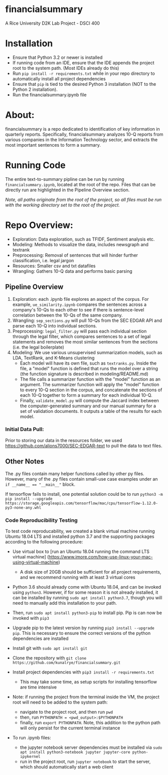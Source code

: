 # financialsummary
A Rice University D2K Lab Project - DSCI 400

# Installation
* Ensure that Python 3.2 or newer is installed
* If running code from an IDE, ensure that the IDE appends the project root to the system path. (Most IDEs already do this)
* Run `pip install -r requirements.txt` while in your repo directory to automatically install all project dependencies
 * Ensure that `pip` is tied to the desired Python 3 installation (NOT to the Python 2 installation). 
* Run the financialsummary.ipynb file

# About:
financialsummary is a repo dedicated to identification of key information in quarterly reports.
Specifically, financialsummary analyzes 10-Q reports from various companies in the Information Technology sector,
and extracts the most important sentences to form a summary.

# Running Code
The entire text-to-summary pipline can be run by running `financialsummary.ipynb`, located at the root of the repo. 
Files that can be directly run are highlighted in the Pipeline Overview section. 

*Note, all paths originate from the root of the project, so all files must be run with the working directory set to the root of the project.* 


# Repo Overview:
* Exploration: Data exploration, such as TFIDF, Sentiment analysis etc.
* Modeling: Methods to visualize the data, includes newsgraph and textrank
* Preprocessing: Removal of sentences that will hinder further classification, i.e. legal jargon
* Resources: Smaller csv and txt datafiles
* Wrangling: Gathers 10-Q data and performs basic parsing

## Pipeline Overview
1) Exploration: each .ipynb file explores an aspect of the corpus. For example, `ue_similarity.ipynb` compares the sentences across a company's 10-Qs to each other to see if there is sentence-level correlation between the 10-Qs of the same company. 
2) Wrangling: `sep_sections.py` will pull 10-Qs from the SEC EDGAR API and parse each 10-Q into individual sections. 
3) Preprocessing: `legal_filter.py` will pass each individual section through the legal filter, which compares sentences to a set of legal statements and removes the most similar sentences from the sections (i.e. the legal boilerplate)
4) Modeling: We use various unsupervised summarization models, such as LDA, TextRank, and K-Means clustering 
   * Each model will have its own file, such as `textranks.py`. Inside the file, a "model" function is defined that runs the model over a string (the function signature is described in modeling/README.md)
   * The file calls a summarizer function with the "model" function as an argument. The summarizer function will apply the "model" function to every 10-Q section in the corpus, and concatenate the sections of each 10-Q together to form a summary for each individual 10-Q. 
   * Finally, `validate_model.py` will compute the Jaccard index between the computer-generated summary and our manual summary for a set of validation documents. It outputs a table of the results for each model. 


### Initial Data Pull:
Prior to storing our data in the resources folder, we used https://github.com/alions7000/SEC-EDGAR-text to pull the data to text files.


## Other Notes 
The .py files contain many helper functions called by other py files. However, many of the .py
files contain small-use case examples under an `if __name__ == "__main__"` block. 

If tensorflow fails to install, one potential solution could be to run `python3 -m pip install --upgrade https://storage.googleapis.com/tensorflow/mac/cpu/tensorflow-1.12.0-py3-none-any.whl` 

### Code Reproducibility Testing
To test code reproducability, we created a blank virtual machine running Ubuntu 18.04 LTS and installed python 3.7 and the supporting packages according to the following procedure: 
* Use virtual box to [run an Ubuntu 18.04 running the command  LTS virtual machine] (https://www.imore.com/how-use-linux-your-mac-using-virtual-machine)
    * A disk size of 20GB should be sufficient for all project requirements, and we recommend running with at least 3 virtual cores
* Python 3.6 should already come with Ubuntu 18.04, and can be invoked using `python3`. However, if for some reason it is not already installed, it can be installed by running `sudo apt install python3.7`, though you will need to manually add this installation to your path. 
* Then, run `sudo apt install python3-pip` to install pip. Pip is can now be invoked with `pip3`
* Upgrade pip to the latest version by running `pip3 install --upgrade pip`. This is necessary to ensure the correct versions of the python dependencies are installed
* Install git with `sudo apt install git`
* Clone the repository with `git clone https://github.com/kunalrye/financialsummary.git`
* Install project dependencies with `pip3 install -r requirements.txt`
    * This may take some time, as setup scripts for installing tensorflow are time intensive
* Note: if running the project from the terminal inside the VM, the project root will need to be added to the system path: 
    * navigate to the project root, and then run `pwd`
    * then, run `PYTHONPATH = <pwd_output>:$PYTHONPATH`
    * finally, run `export PYTHONPATH`. Note, this addition to the python path will only persist for the current terminal instance 
    
    
* To run .ipynb files:
    * the jupyter notebook server dependencies must be installed via `sudo apt install python3-notebook jupyter jupyter-core python-ipykernel`
    * run in the project root, run `jupyter notebook` to start the server, which should automatically start a web client






  





 
